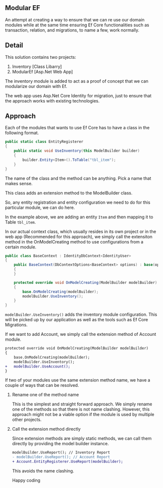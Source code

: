 ## Modular EF
An attempt at creating a way to ensure that we can re use our domain modules while at the same time ensuring Ef Core functionalities such as transaction, relation, and migrations, to name a few, work normally.

## Detail
This solution contains two projects:

1. Inventory [Class Libarry]
1. ModularEf [Asp.Net Web App]

The inventory module is added to act as a proof of concept that we can modularize our domain with Ef.

The web app uses Asp.Net Core Identity for migration, just to ensure that the approach works with existing technologies.

## Approach

Each of the modules that wants to use Ef Core has to have a class in the following format.

```csharp
public static class EntityRegisterer
{
    public static void UseInventory(this ModelBuilder builder)
    {
        builder.Entity<Item>().ToTable("tbl_item");
    }
}
```

The name of the class and the method can be anything. Pick a name that makes sense.

This class adds an extension method to the ModelBuilder class.

So, any entity registration and entity configuration we need to do for this particular module, we can do here. 

In the example above, we are adding an entity `Item` and then mapping it to Table `tbl_item`.

In our actual context class, which usually resides in its own project or in the web app (Recommended for this approach), we simply call the extensiton method in the OnModelCreating method to use configurations from a certain module.

```csharp
public class BaseContext : IdentityDbContext<IdentityUser>
{
    public BaseContext(DbContextOptions<BaseContext> options) : base(options)
    {
    }

    protected override void OnModelCreating(ModelBuilder modelBuilder)
    {
        base.OnModelCreating(modelBuilder);
        modelBuilder.UseInventory();
    }
}
```

`modelBuilder.UseInventory()` adds the inventory module configuration. This will be picked up by our application as well as the tools such as Ef Core Migrations.

If we want to add Account, we simply call the extension method of Account module.

```diff
protected override void OnModelCreating(ModelBuilder modelBuilder)
{
    base.OnModelCreating(modelBuilder);
    modelBuilder.UseInventory();
+   modelBuilder.UseAccount();
}
```

If two of your modules use the same extension method name, we have a couple of ways that can be resolved.

1. Rename one of the method name
    
    This is the simplest and straight forward approach. We simply rename one of the methods so that there is not name clashing. However, this approach might not be a viable option if the module is used by multiple other projects.

1. Call the extension method directly
    
    Since extension methods are simply static methods, we can call them directly by providing the model builder instance.

    ```diff
    modelBuilder.UseReport(); // Inventory Report
    - modelBuilder.UseReport(); // Account Report
    + Account.EntityRegisterer.UseReport(modelBuilder);
    ```
    
    This avoids the name clashing.
    
    
    Happy coding    
